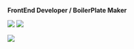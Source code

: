<strong>FrontEnd Developer / BoilerPlate Maker</strong><br/>
<p>
  <a href="https://www.npmjs.com/~ryuhojin"><img src="https://img.shields.io/badge/npm-CB3837?style=flat-squre&logo=npm&logoColor=white"></a>
  <a href="https://ryuhojin.tistory.com/"><img src="https://img.shields.io/badge/Blogger-FF5722?style=flat-squre&logo=Blogger&logoColor=white"></a>
</p>

![](https://github-readme-stats.vercel.app/api?username=ryuhojin&theme=dracula)
